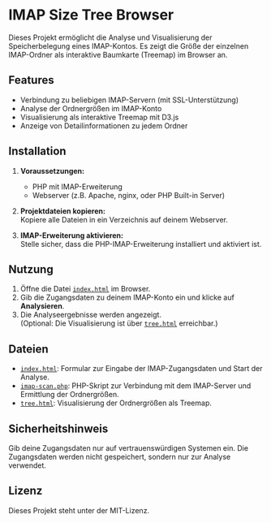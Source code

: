 # IMAP Size Tree Browser

Dieses Projekt ermöglicht die Analyse und Visualisierung der Speicherbelegung eines IMAP-Kontos. Es zeigt die Größe der einzelnen IMAP-Ordner als interaktive Baumkarte (Treemap) im Browser an.

## Features

- Verbindung zu beliebigen IMAP-Servern (mit SSL-Unterstützung)
- Analyse der Ordnergrößen im IMAP-Konto
- Visualisierung als interaktive Treemap mit D3.js
- Anzeige von Detailinformationen zu jedem Ordner

## Installation

1. **Voraussetzungen:**  
   - PHP mit IMAP-Erweiterung
   - Webserver (z.B. Apache, nginx, oder PHP Built-in Server)

2. **Projektdateien kopieren:**  
   Kopiere alle Dateien in ein Verzeichnis auf deinem Webserver.

3. **IMAP-Erweiterung aktivieren:**  
   Stelle sicher, dass die PHP-IMAP-Erweiterung installiert und aktiviert ist.

## Nutzung

1. Öffne die Datei [`index.html`](.//index.html) im Browser.
2. Gib die Zugangsdaten zu deinem IMAP-Konto ein und klicke auf **Analysieren**.
3. Die Analyseergebnisse werden angezeigt.  
   (Optional: Die Visualisierung ist über [`tree.html`](.//tree.html) erreichbar.)

## Dateien

- [`index.html`](.//index.html): Formular zur Eingabe der IMAP-Zugangsdaten und Start der Analyse.
- [`imap-scan.php`](.//imap-scan.php): PHP-Skript zur Verbindung mit dem IMAP-Server und Ermittlung der Ordnergrößen.
- [`tree.html`](.//tree.html): Visualisierung der Ordnergrößen als Treemap.

## Sicherheitshinweis

Gib deine Zugangsdaten nur auf vertrauenswürdigen Systemen ein. Die Zugangsdaten werden nicht gespeichert, sondern nur zur Analyse verwendet.

## Lizenz

Dieses Projekt steht unter der MIT-Lizenz.